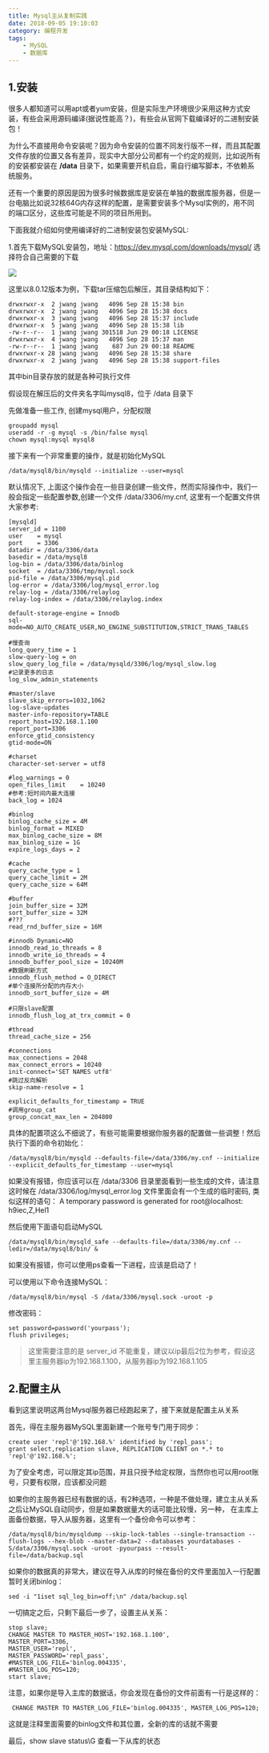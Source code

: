 ```yaml
---
title: Mysql主从复制实践
date: 2018-09-05 19:10:03
category: 编程开发
tags: 
    - MySQL
    - 数据库
---
```


## 1.安装
很多人都知道可以用apt或者yum安装，但是实际生产环境很少采用这种方式安装，有些会采用源码编译(据说性能高？)，有些会从官网下载编译好的二进制安装包！

为什么不直接用命令安装呢？因为命令安装的位置不同发行版不一样，而且其配置文件存放的位置又各有差异，现实中大部分公司都有一个约定的规则，比如说所有的安装都安装在 **/data** 目录下，如果需要开机自启，需自行编写脚本，不依赖系统服务。

还有一个重要的原因是因为很多时候数据库是安装在单独的数据库服务器，但是一台电脑比如说32核64G内存这样的配置，是需要安装多个Mysql实例的，用不同的端口区分，这些库可能是不同的项目所用到。

<!--more-->

下面我就介绍如何使用编译好的二进制安装包安装MySQL:

1.首先下载MySQL安装包，地址：https://dev.mysql.com/downloads/mysql/ 选择符合自己需要的下载 

![](http://ww1.sinaimg.cn/large/5f6e3e27ly1fvpadrk2mvj210s0eygnn.jpg)

这里以8.0.12版本为例，下载tar压缩包后解压，其目录结构如下：
```
drwxrwxr-x  2 jwang jwang   4096 Sep 28 15:38 bin
drwxrwxr-x  2 jwang jwang   4096 Sep 28 15:38 docs
drwxrwxr-x  3 jwang jwang   4096 Sep 28 15:37 include
drwxrwxr-x  5 jwang jwang   4096 Sep 28 15:38 lib
-rw-r--r--  1 jwang jwang 301518 Jun 29 00:18 LICENSE
drwxrwxr-x  4 jwang jwang   4096 Sep 28 15:37 man
-rw-r--r--  1 jwang jwang    687 Jun 29 00:18 README
drwxrwxr-x 28 jwang jwang   4096 Sep 28 15:38 share
drwxrwxr-x  2 jwang jwang   4096 Sep 28 15:38 support-files
```
其中bin目录存放的就是各种可执行文件

假设现在解压后的文件夹名字叫mysql8，位于 /data 目录下

先做准备一些工作, 创建mysql用户，分配权限
```
groupadd mysql
useradd -r -g mysql -s /bin/false mysql
chown mysql:mysql mysql8
```
接下来有一个非常重要的操作，就是初始化MySQL
```
/data/mysql8/bin/mysqld --initialize --user=mysql
```
默认情况下, 上面这个操作会在一些目录创建一些文件，然而实际操作中，我们一般会指定一些配置参数,创建一个文件 /data/3306/my.cnf, 这里有一个配置文件供大家参考:
```
[mysqld]
server_id = 1100
user    = mysql
port    = 3306
datadir = /data/3306/data
basedir = /data/mysql8
log-bin = /data/3306/data/binlog
socket  = /data/3306/tmp/mysql.sock
pid-file = /data/3306/mysql.pid
log-error = /data/3306/log/mysql_error.log
relay-log = /data/3306/relaylog
relay-log-index = /data/3306/relaylog.index

default-storage-engine = Innodb
sql-mode=NO_AUTO_CREATE_USER,NO_ENGINE_SUBSTITUTION,STRICT_TRANS_TABLES

#慢查询
long_query_time = 1
slow-query-log = on
slow_query_log_file = /data/mysqld/3306/log/mysql_slow.log
#记录更多的日志
log_slow_admin_statements

#master/slave
slave_skip_errors=1032,1062
log-slave-updates
master-info-repository=TABLE
report_host=192.168.1.100
report_port=3306
enforce_gtid_consistency
gtid-mode=ON

#charset
character-set-server = utf8

#log_warnings = 0
open_files_limit    = 10240
#参考:短时间内最大连接
back_log = 1024

#binlog
binlog_cache_size = 4M
binlog_format = MIXED
max_binlog_cache_size = 8M
max_binlog_size = 1G
expire_logs_days = 2

#cache
query_cache_type = 1
query_cache_limit = 2M
query_cache_size = 64M

#buffer
join_buffer_size = 32M
sort_buffer_size = 32M
#???
read_rnd_buffer_size = 16M

#innodb Dynamic=NO
innodb_read_io_threads = 8
innodb_write_io_threads = 4 
innodb_buffer_pool_size = 10240M 
#数据刷新方式
innodb_flush_method = O_DIRECT
#单个连接所分配的内存大小
innodb_sort_buffer_size = 4M

#只限slave配置
innodb_flush_log_at_trx_commit = 0

#thread
thread_cache_size = 256

#connections
max_connections = 2048 
max_connect_errors = 10240
init-connect='SET NAMES utf8'
#跳过反向解析
skip-name-resolve = 1

explicit_defaults_for_timestamp = TRUE
#调用group_cat
group_concat_max_len = 204800
```
具体的配置项这么不细说了，有些可能需要根据你服务器的配置做一些调整！然后执行下面的命令初始化：
```
/data/mysql8/bin/mysqld --defaults-file=/data/3306/my.cnf --initialize --explicit_defaults_for_timestamp --user=mysql
```
如果没有报错，你应该可以在 /data/3306 目录里面看到一些生成的文件，请注意这时候在 /data/3306/log/mysql_error.log 文件里面会有一个生成的临时密码,
类似这样的语句： A temporary password is generated for root@localhost: h9iec,Z,Hel1

然后使用下面语句启动MySQL
```
/data/mysql8/bin/mysqld_safe --defaults-file=/data/3306/my.cnf --ledir=/data/mysql8/bin/ &
```
如果没有报错，你可以使用ps查看一下进程，应该是启动了！

可以使用以下命令连接MySQL：
```
/data/mysql8/bin/mysql -S /data/3306/mysql.sock -uroot -p
```
修改密码：
```
set password=password('yourpass');
flush privileges;
```
>这里需要注意的是 server_id 不能重复，建议以ip最后2位为参考，假设这里主服务器ip为192.168.1.100，从服务器ip为192.168.1.105

## 2.配置主从
看到这里说明这两台Mysql服务器已经跑起来了，接下来就是配置主从关系

首先，得在主服务器MySQL里面新建一个账号专门用于同步：
```
create user 'repl'@'192.168.%' identified by 'repl_pass';
grant select,replication slave, REPLICATION CLIENT on *.* to 'repl'@'192.168.%';
```
为了安全考虑，可以限定其ip范围，并且只授予给定权限，当然你也可以用root账号，只要有权限，应该都没问题

如果你的主服务器已经有数据的话，有2种选项，一种是不做处理，建立主从关系之后让MySQL自动同步，但是如果数据量大的话可能比较慢，另一种，
在主库上面备份数据，导入从服务器，这里有一个备份命令可以参考：
```
/data/mysql8/bin/mysqldump --skip-lock-tables --single-transaction --flush-logs --hex-blob --master-data=2 --databases yourdatabases -S/data/3306/mysql.sock -uroot -pyourpass --result-file=/data/backup.sql
```
如果你的数据真的非常大，建议在导入从库的时候在备份的文件里面加入一行配置暂时关闭binlog：
```
sed -i "1iset sql_log_bin=off;\n" /data/backup.sql
```
一切搞定之后，只剩下最后一步了，设置主从关系：
```
stop slave;
CHANGE MASTER TO MASTER_HOST='192.168.1.100', 
MASTER_PORT=3306,
MASTER_USER='repl', 
MASTER_PASSWORD='repl_pass', 
#MASTER_LOG_FILE='binlog.004335', 
#MASTER_LOG_POS=120; 
start slave;
```
注意，如果你是导入主库的数据话，你会发现在备份的文件前面有一行是这样的：
```
 CHANGE MASTER TO MASTER_LOG_FILE='binlog.004335', MASTER_LOG_POS=120;
```
这就是注释里面需要的binlog文件和其位置，全新的库的话就不需要

最后，show slave status\G 查看一下从库的状态
